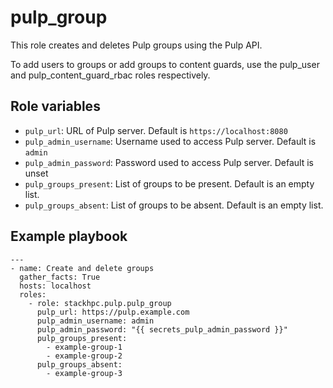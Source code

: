 pulp_group
================

This role creates and deletes Pulp groups using the Pulp API. 

To add users to groups or add groups to content guards, use the pulp_user and pulp_content_guard_rbac roles respectively.

Role variables
--------------

* `pulp_url`: URL of Pulp server. Default is `https://localhost:8080`
* `pulp_admin_username`: Username used to access Pulp server. Default is `admin`
* `pulp_admin_password`: Password used to access Pulp server. Default is unset
* `pulp_groups_present`: List of groups to be present. Default is an empty list.
* `pulp_groups_absent`: List of groups to be absent. Default is an empty list.



Example playbook
----------------

```
---
- name: Create and delete groups
  gather_facts: True
  hosts: localhost
  roles:
    - role: stackhpc.pulp.pulp_group
      pulp_url: https://pulp.example.com
      pulp_admin_username: admin
      pulp_admin_password: "{{ secrets_pulp_admin_password }}"
      pulp_groups_present:
        - example-group-1
        - example-group-2
      pulp_groups_absent:
        - example-group-3
```
